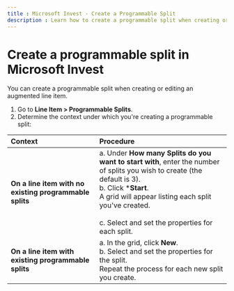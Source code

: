 ```yaml
---
title : Microsoft Invest - Create a Programmable Split
description : Learn how to create a programmable split when creating or editing an augmented line item.
---
```



# Create a programmable split in Microsoft Invest



You can create a programmable split when creating or editing an
augmented line item.



1.  Go to **Line Item \>  Programmable Splits**.
1.  Determine the context under which you're
    creating a programmable split:

| Context | Procedure |
|:---|:---|
| **On a line item with no existing programmable splits** | a. Under **How many Splits do you want to start with**, enter the number of splits you wish to create (the default is 3).<br> b. Click ***Start**.<br>A grid will appear listing each split you've created.<br> <br>c. Select and set the properties for each split. |
| **On a line item with existing programmable splits** | a. In the grid, click **New**.<br> b. Select and set the properties for the split.<br> Repeat the process for each new split you create. |
